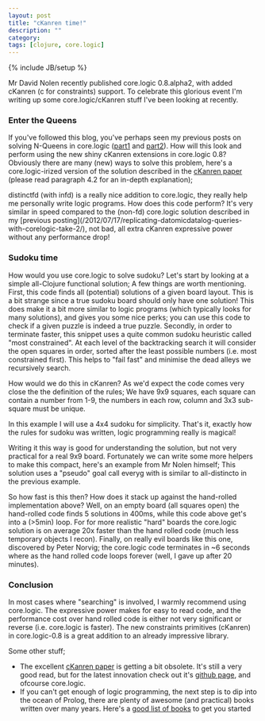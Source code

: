 ```yaml
---
layout: post
title: "cKanren time!"
description: ""
category:
tags: [clojure, core.logic]
---
```

{% include JB/setup %}

Mr David Nolen recently published core.logic 0.8.alpha2, with added cKanren (c for constraints) support. To celebrate this glorious event I'm writing up some core.logic/cKanren stuff I've been looking at recently.

### Enter the Queens
If you've followed this blog, you've perhaps seen my previous posts on solving N-Queens in core.logic ([part1](/2012/07/16/replicating-datomicdatalog-queries-with-corelogic/) and [part2](/2012/07/17/replicating-datomicdatalog-queries-with-corelogic-take-2/)). How will this look and perform using the new shiny cKanren extensions in core.logic 0.8? Obviously there are many (new) ways to solve this problem, here's a core.logic-irized version of the solution described in the <a href="http://www.schemeworkshop.org/2011/papers/Alvis2011.pdf">cKanren paper</a> (please read paragraph 4.2 for an in-depth explanation);
<script src="https://gist.github.com/3240455.js?file=queens.clj"> </script>distinctfd (with infd) is a really nice addition to core.logic, they really help me personally write logic programs. How does this code perform? It's very similar in speed compared to the (non-fd) core.logic solution described in my [previous posting](/2012/07/17/replicating-datomicdatalog-queries-with-corelogic-take-2/), not bad, all extra cKanren expressive power without any performance drop!

### Sudoku time
How would you use core.logic to solve sudoku? Let's start by looking at a simple all-Clojure functional solution; <script src="https://gist.github.com/3229357.js?file=sud.clj"> </script>A few things are worth mentioning. First, this code finds all (potential) solutions of a given board layout. This is a bit strange since a true sudoku board should only have one solution! This does make it a bit more similar to logic programs (which typically looks for many solutions), and gives you some nice perks; you can use this code to check if a given puzzle is indeed a true puzzle. Secondly, in order to terminate faster, this snippet uses a quite common sudoku heuristic called "most constrained". At each level of the backtracking search it will consider the open squares in order, sorted after the least possible numbers (i.e. most constrained first). This helps to "fail fast" and minimise the dead alleys we recursively search.<br />

How would we do this in cKanren? As we'd expect the code comes very close the the definition of the rules; We have 9x9 squares, each square can contain a number from 1-9, the numbers in each row, column and 3x3 sub-square must be unique.

In this example I will use a 4x4 sudoku for simplicity. <script src="https://gist.github.com/3229357.js?file=sud4.clj"> </script>
That's it, exactly how the rules for sudoku was written, logic programming really is magical!

Writing it this way is good for understanding the solution, but not very practical for a real 9x9 board. Fortunately we can write some more helpers to make this compact, here's an example from Mr Nolen himself; <script src="https://gist.github.com/3229683.js?file=sud-cl.clj"> </script> This solution uses a "pseudo" goal call everyg with is similar to all-distincto in the previous example.

So how fast is this then? How does it stack up against the hand-rolled implementation above? Well, on an empty board (all squares open) the hand-rolled code finds 5 solutions in 400ms, while this code above get's into a (>5min) loop. For for more realistic "hard" boards the core.logic solution is on average 20x faster than the hand rolled code (much less temporary objects I recon). Finally, on really evil boards like this one, discovered by Peter Norvig; <script src="https://gist.github.com/3229357.js?file=evil-norvig.clj"> </script>the core.logic code terminates in ~6 seconds where as the hand rolled code loops forever (well, I gave up after 20 minutes).

### Conclusion
In most cases where "searching" is involved, I warmly recommend using core.logic. The expressive power makes for easy to read code, and the performance cost over hand rolled code is either not very significant or reverse (i.e. core.logic is faster). The new constraints primitives (cKanren) in core.logic-0.8 is a great addition to an already impressive library.

Some other stuff;

* The excellent <a href="http://www.schemeworkshop.org/2011/papers/Alvis2011.pdf">cKanren paper</a> is getting a bit obsolete. It's still a very good read, but for the latest innovation check out it's <a href="https://github.com/calvis/cKanren">github page</a>, and ofcourse core.logic.
* If you can't get enough of logic programming, the next step is to dip into the ocean of Prolog, there are plenty of awesome (and practical) books written over many years. Here's a <a href="http://dosync.posterous.com/a-logic-programming-reading-list">good list of books</a> to get you started
